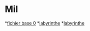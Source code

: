 # Mil

*[fichier base 0](./cours_0_base.html)
*[labyrinthe](labyrinthe4.html)
*[labyrinthe](labyrinthe5.html)
